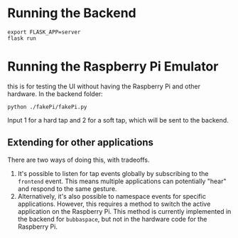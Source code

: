 # Running the Backend

```
export FLASK_APP=server
flask run
```

# Running the Raspberry Pi Emulator

this is for testing the UI without having the Raspberry Pi and other hardware.
In the backend folder:

```
python ./fakePi/fakePi.py
```

Input 1 for a hard tap and 2 for a soft tap, which will be sent to the backend.



## Extending for other applications

There are two ways of doing this, with tradeoffs.

1. It's possible to listen for tap events globally by subscribing to the
   `frontend` event. This means multiple applications can potentially "hear" and
   respond to the same gesture.
2. Alternatively, it's also possible to namespace events for specific
   applications. However, this requires a method to switch the active
   application on the Raspberry Pi. This method is currently implemented in the
   backend for `bubbaspace`, but not in the hardware code for the Raspberry Pi.
